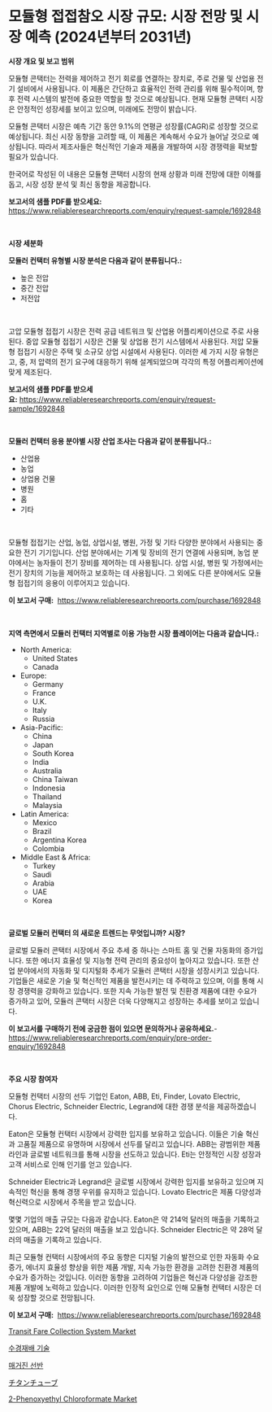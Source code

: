 <p><h1>모듈형 접접참오 시장 규모: 시장 전망 및 시장 예측 (2024년부터 2031년)</h1></p><p><strong>시장 개요 및 보고 범위</strong></p>
<p><p>모듈형 콘택터는 전력을 제어하고 전기 회로를 연결하는 장치로, 주로 건물 및 산업용 전기 설비에서 사용됩니다. 이 제품은 간단하고 효율적인 전력 관리를 위해 필수적이며, 향후 전력 시스템의 발전에 중요한 역할을 할 것으로 예상됩니다. 현재 모듈형 콘택터 시장은 안정적인 성장세를 보이고 있으며, 미래에도 전망이 밝습니다.</p><p>모듈형 콘택터 시장은 예측 기간 동안 9.1%의 연평균 성장률(CAGR)로 성장할 것으로 예상됩니다. 최신 시장 동향을 고려할 때, 이 제품은 계속해서 수요가 늘어날 것으로 예상됩니다. 따라서 제조사들은 혁신적인 기술과 제품을 개발하여 시장 경쟁력을 확보할 필요가 있습니다.</p><p>한국어로 작성된 이 내용은 모듈형 콘택터 시장의 현재 상황과 미래 전망에 대한 이해를 돕고, 시장 성장 분석 및 최신 동향을 제공합니다.</p></p>
<p><strong>보고서의 샘플 PDF를 받으세요:</strong> <a href="https://www.reliableresearchreports.com/enquiry/request-sample/1692848">https://www.reliableresearchreports.com/enquiry/request-sample/1692848</a></p>
<p>&nbsp;</p>
<p><strong>시장 세분화</strong></p>
<p><strong>모듈러 컨택터 유형별 시장 분석은 다음과 같이 분류됩니다.:</strong></p>
<p><ul><li>높은 전압</li><li>중간 전압</li><li>저전압</li></ul></p>
<p>&nbsp;</p>
<p><p>고압 모듈형 접접기 시장은 전력 공급 네트워크 및 산업용 어플리케이션으로 주로 사용된다. 중압 모듈형 접접기 시장은 건물 및 상업용 전기 시스템에서 사용된다. 저압 모듈형 접접기 시장은 주택 및 소규모 상업 시설에서 사용된다. 이러한 세 가지 시장 유형은 고, 중, 저 압력의 전기 요구에 대응하기 위해 설계되었으며 각각의 특정 어플리케이션에 맞게 제조된다.</p></p>
<p><strong>보고서의 샘플 PDF를 받으세요:</strong>&nbsp;<a href="https://www.reliableresearchreports.com/enquiry/request-sample/1692848">https://www.reliableresearchreports.com/enquiry/request-sample/1692848</a></p>
<p>&nbsp;</p>
<p><strong> 모듈러 컨택터 응용 분야별 시장 산업 조사는 다음과 같이 분류됩니다.:</strong></p>
<p><ul><li>산업용</li><li>농업</li><li>상업용 건물</li><li>병원</li><li>홈</li><li>기타</li></ul></p>
<p>&nbsp;</p>
<p><p>모듈형 접접기는 산업, 농업, 상업시설, 병원, 가정 및 기타 다양한 분야에서 사용되는 중요한 전기 기기입니다. 산업 분야에서는 기계 및 장비의 전기 연결에 사용되며, 농업 분야에서는 농자들이 전기 장비를 제어하는 데 사용됩니다. 상업 시설, 병원 및 가정에서는 전기 장치의 기능을 제어하고 보호하는 데 사용됩니다. 그 외에도 다른 분야에서도 모듈형 접접기의 응용이 이루어지고 있습니다.</p></p>
<p><strong>이 보고서 구매:</strong>&nbsp; <a href="https://www.reliableresearchreports.com/purchase/1692848">https://www.reliableresearchreports.com/purchase/1692848</a></p>
<p>&nbsp;</p>
<p><strong>지역 측면에서 모듈러 컨택터 지역별로 이용 가능한 시장 플레이어는 다음과 같습니다.:</strong></p>
<p><ul>
    <li>
        North America:
        <ul>
            <li>United States</li>
            <li>Canada</li>
        </ul>
    </li>
    <li>
        Europe:
        <ul>
            <li>Germany</li>
            <li>France</li>
            <li>U.K.</li>
            <li>Italy</li>
            <li>Russia</li>
        </ul>
    </li>
    <li>
        Asia-Pacific:
        <ul>
            <li>China</li>
            <li>Japan</li>
            <li>South Korea</li>
            <li>India</li>
            <li>Australia</li>
            <li>China Taiwan</li>
            <li>Indonesia</li>
            <li>Thailand</li>
            <li>Malaysia</li>
        </ul>
    </li>
    <li>
        Latin America:
        <ul>
            <li>Mexico</li>
            <li>Brazil</li>
            <li>Argentina Korea</li>
            <li>Colombia</li>
        </ul>
    </li>
    <li>
        Middle East & Africa:
        <ul>
            <li>Turkey</li>
            <li>Saudi</li>
            <li>Arabia</li>
            <li>UAE</li>
            <li>Korea</li>
        </ul>
    </li>
    </ul></p>
<p>&nbsp;</p>
<p><strong>글로벌 모듈러 컨택터 의 새로운 트렌드는 무엇입니까? 시장?</strong></p>
<p><p>글로벌 모듈러 콘택터 시장에서 주요 추세 중 하나는 스마트 홈 및 건물 자동화의 증가입니다. 또한 에너지 효율성 및 지능형 전력 관리의 중요성이 높아지고 있습니다. 또한 산업 분야에서의 자동화 및 디지털화 추세가 모듈러 콘택터 시장을 성장시키고 있습니다. 기업들은 새로운 기술 및 혁신적인 제품을 발전시키는 데 주력하고 있으며, 이를 통해 시장 경쟁력을 강화하고 있습니다. 또한 지속 가능한 발전 및 친환경 제품에 대한 수요가 증가하고 있어, 모듈러 콘택터 시장은 더욱 다양해지고 성장하는 추세를 보이고 있습니다.</p></p>
<p><strong>이 보고서를 구매하기 전에 궁금한 점이 있으면 문의하거나 공유하세요.</strong>- <a href="https://www.reliableresearchreports.com/enquiry/pre-order-enquiry/1692848">https://www.reliableresearchreports.com/enquiry/pre-order-enquiry/1692848</a></p>
<p>&nbsp;</p>
<p><strong>주요 시장 참여자</strong></p>
<p><p>모듈형 컨택터 시장의 선두 기업인 Eaton, ABB, Eti, Finder, Lovato Electric, Chorus Electric, Schneider Electric, Legrand에 대한 경쟁 분석을 제공하겠습니다.</p><p>Eaton은 모듈형 컨택터 시장에서 강력한 입지를 보유하고 있습니다. 이들은 기술 혁신과 고품질 제품으로 유명하며 시장에서 선두를 달리고 있습니다. ABB는 광범위한 제품 라인과 글로벌 네트워크를 통해 시장을 선도하고 있습니다. Eti는 안정적인 시장 성장과 고객 서비스로 인해 인기를 얻고 있습니다. </p><p>Schneider Electric과 Legrand은 글로벌 시장에서 강력한 입지를 보유하고 있으며 지속적인 혁신을 통해 경쟁 우위를 유지하고 있습니다. Lovato Electric은 제품 다양성과 혁신력으로 시장에서 주목을 받고 있습니다.</p><p>몇몇 기업의 매출 규모는 다음과 같습니다. Eaton은 약 214억 달러의 매출을 기록하고 있으며, ABB는 22억 달러의 매출을 보고 있습니다. Schneider Electric은 약 28억 달러의 매출을 기록하고 있습니다.</p><p>최근 모듈형 컨택터 시장에서의 주요 동향은 디지털 기술의 발전으로 인한 자동화 수요 증가, 에너지 효율성 향상을 위한 제품 개발, 지속 가능한 환경을 고려한 친환경 제품의 수요가 증가하는 것입니다. 이러한 동향을 고려하여 기업들은 혁신과 다양성을 강조한 제품 개발에 노력하고 있습니다. 이러한 인장적 요인으로 인해 모듈형 컨택터 시장은 더욱 성장할 것으로 전망됩니다.</p></p>
<p><strong>이 보고서 구매:</strong>&nbsp;&nbsp;<a href="https://www.reliableresearchreports.com/purchase/1692848">https://www.reliableresearchreports.com/purchase/1692848</a></p>
<p><p><a href="https://issuu.com/reportprime-2/docs/transit-fare-collection-system-market-size-2030.pp">Transit Fare Collection System Market</a></p><p><a href="https://medium.com/@kellylyncyh543964/%EC%88%98%EA%B2%BD%EC%9E%AC%EB%B0%B0-%EA%B8%B0%EC%88%A0-%EC%8B%9C%EC%9E%A5-%ED%86%B5%EC%B0%B0-%EC%8B%9C%EC%9E%A5-%EB%8F%99%ED%96%A5-%EC%84%B1%EC%9E%A5-2024%EB%85%84%EB%B6%80%ED%84%B0-2031%EB%85%84%EA%B9%8C%EC%A7%80-%EC%98%88%EC%B8%A1-c1c675d95672">수경재배 기술</a></p><p><a href="https://github.com/crfsywufhm81415/Market-Research-Report-List-1/blob/main/8831621191940.md">매거진 선반</a></p><p><a href="https://github.com/cnnriuez22368/Market-Research-Report-List-1/blob/main/5981620192126.md">チタンチューブ</a></p><p><a href="https://boundless-drawbridge-702.notion.site/2-Phenoxyethyl-Chloroformate-Market-Analysis-and-Market-Size-Global-Industry-Overview-Market-Segme-eea1599a72154754985e5ce3a3ca1021">2-Phenoxyethyl Chloroformate Market</a></p></p>
